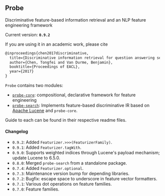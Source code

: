 ## Probe
Discriminative feature-based information retrieval and an NLP feature engineering framework

Current version: **`0.9.2`**

If you are using it in an academic work, please cite
```tex
@inproceedings{chen2017discriminative,
  title={Discriminative information retrieval for question answering sentence selection},
  author={Chen, Tongfei and Van Durme, Benjamin},
  booktitle={Proceedings of EACL},
  year={2017}
}
```

`Probe` contains two modules:
 - [`probe-core`](https://github.com/ctongfei/probe/tree/master/core): compositional, declarative framework for feature engineering
 - [`probe-search`](https://github.com/ctongfei/probe/tree/master/search): Implements feature-based discriminative IR based on [Apache Lucene](http://lucene.apache.org/) and `probe-core`.
 
 Guide to each can be found in their respective readme files.
 
 #### Changelog
 - `0.9.2`: Added `Featurizer.>>>(FeaturizerFamily)`.
 - `0.9.1`: Added `Featurizer.tagWith`.
 - `0.9.0`: Supports weighted indices through Lucene's payload mechanism; update Lucene to 6.5.0.
 - `0.8.0`: Merged `probe-search` from a standalone package.
 - `0.7.4`: Added `Featurizer.optional`.
 - `0.7.3`: Maintenance version bump for depending libraries.
 - `0.7.2`: Bugfix: escape space to underscore in feature vector formatters.
 - `0.7.1`: Various dot operations on feature families.
 - `0.7.0`: Feature families.
 